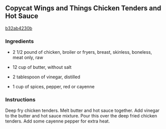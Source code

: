 ## Copycat Wings and Things Chicken Tenders and Hot Sauce

[b32ab4230b](http://www.food.com/recipe/copycat-wings-and-things-chicken-tenders-and-hot-sauce-216322)

### Ingredients

 - 2 1/2 pound of chicken, broiler or fryers, breast, skinless, boneless, meat only, raw

 - 12 cup of butter, without salt

 - 2 tablespoon of vinegar, distilled

 - 1 cup of spices, pepper, red or cayenne

### Instructions

Deep fry chicken tenders. Melt butter and hot sauce together. Add vinegar to the butter and hot sauce mixture. Pour this over the deep fried chicken tenders. Add some cayenne pepper for extra heat.